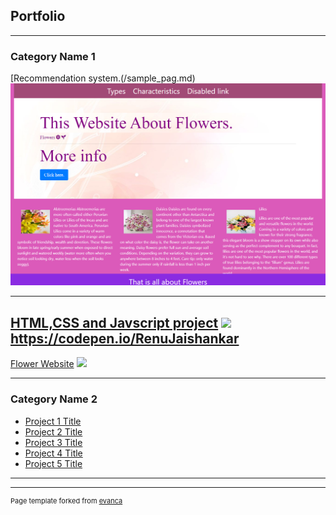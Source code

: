 ## Portfolio

---

### Category Name 1 

[Recommendation system.(/sample_pag.md)
<img src="images/flower.png"/>

---
[HTML,CSS and Javscript project](/pdf/sample_presentation.pdf)
<img src="images/dummy_thumbnail.jpg?raw=true"/>
https://codepen.io/RenuJaishankar
---
[Flower Website](http://example.com/)
<img src="images/dummy_thumbnail.jpg?raw=true"/>

---

### Category Name 2

- [Project 1 Title](http://example.com/)
- [Project 2 Title](http://example.com/)
- [Project 3 Title](http://example.com/)
- [Project 4 Title](http://example.com/)
- [Project 5 Title](http://example.com/)

---




---
<p style="font-size:11px">Page template forked from <a href="https://github.com/evanca/quick-portfolio">evanca</a></p>
<!-- Remove above link if you don't want to attibute -->
